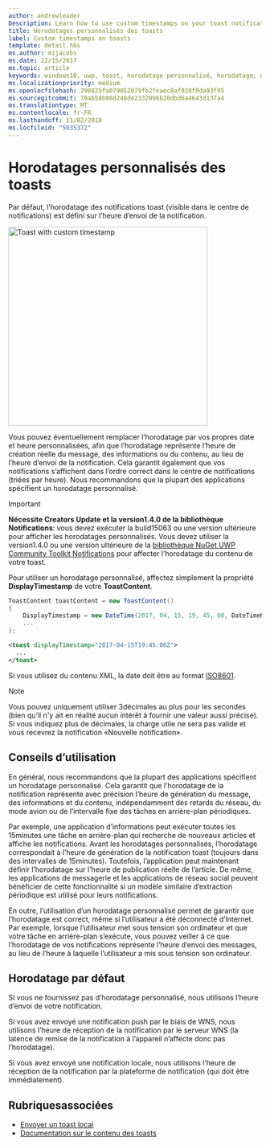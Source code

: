 ```yaml
---
author: andrewleader
Description: Learn how to use custom timestamps on your toast notifications.
title: Horodatages personnalisés des toasts
label: Custom timestamps on toasts
template: detail.hbs
ms.author: mijacobs
ms.date: 12/15/2017
ms.topic: article
keywords: windows10, uwp, toast, horodatage personnalisé, horodatage, notification, centre de notifications
ms.localizationpriority: medium
ms.openlocfilehash: 290825fa079052b79fb2feaec8af928f8da93f95
ms.sourcegitcommit: 70ab58b88d248de2332096b20dbd6a4643d137a4
ms.translationtype: MT
ms.contentlocale: fr-FR
ms.lasthandoff: 11/02/2018
ms.locfileid: "5935372"
---
```

# <a name="custom-timestamps-on-toasts"></a>Horodatages personnalisés des toasts

Par défaut, l’horodatage des notifications toast (visible dans le centre de notifications) est défini sur l’heure d’envoi de la notification.

<img alt="Toast with custom timestamp" src="images/toast-customtimestamp.jpg" width="396"/>

Vous pouvez éventuellement remplacer l’horodatage par vos propres date et heure personnalisées, afin que l’horodatage représente l’heure de création réelle du message, des informations ou du contenu, au lieu de l’heure d’envoi de la notification. Cela garantit également que vos notifications s’affichent dans l’ordre correct dans le centre de notifications (triées par heure). Nous recommandons que la plupart des applications spécifient un horodatage personnalisé.

> [!IMPORTANT]
> **Nécessite Creators Update et la version1.4.0 de la bibliothèque Notifications**: vous devez exécuter la build15063 ou une version ultérieure pour afficher les horodatages personnalisés. Vous devez utiliser la version1.4.0 ou une version ultérieure de la [bibliothèque NuGet UWP Community Toolkit Notifications](https://www.nuget.org/packages/Microsoft.Toolkit.Uwp.Notifications/) pour affecter l’horodatage du contenu de votre toast.

Pour utiliser un horodatage personnalisé, affectez simplement la propriété **DisplayTimestamp** de votre **ToastContent**.

```csharp
ToastContent toastContent = new ToastContent()
{
    DisplayTimestamp = new DateTime(2017, 04, 15, 19, 45, 00, DateTimeKind.Utc),
    ...
};
```

```xml
<toast displayTimestamp="2017-04-15T19:45:00Z">
  ...
</toast>
```

Si vous utilisez du contenu XML, la date doit être au format [ISO8601](https://en.wikipedia.org/wiki/ISO_8601).

> [!NOTE]
> Vous pouvez uniquement utiliser 3décimales au plus pour les secondes (bien qu’il n'y ait en réalité aucun intérêt à fournir une valeur aussi précise). Si vous indiquez plus de décimales, la charge utile ne sera pas valide et vous recevrez la notification «Nouvelle notification».


## <a name="usage-guidance"></a>Conseils d’utilisation

En général, nous recommandons que la plupart des applications spécifient un horodatage personnalisé. Cela garantit que l’horodatage de la notification représente avec précision l’heure de génération du message, des informations et du contenu, indépendamment des retards du réseau, du mode avion ou de l’intervalle fixe des tâches en arrière-plan périodiques.

Par exemple, une application d’informations peut exécuter toutes les 15minutes une tâche en arrière-plan qui recherche de nouveaux articles et affiche les notifications. Avant les horodatages personnalisés, l’horodatage correspondait à l’heure de génération de la notification toast (toujours dans des intervalles de 15minutes). Toutefois, l’application peut maintenant définir l’horodatage sur l’heure de publication réelle de l’article. De même, les applications de messagerie et les applications de réseau social peuvent bénéficier de cette fonctionnalité si un modèle similaire d’extraction périodique est utilisé pour leurs notifications.

En outre, l’utilisation d’un horodatage personnalisé permet de garantir que l’horodatage est correct, même si l’utilisateur a été déconnecté d’Internet. Par exemple, lorsque l’utilisateur met sous tension son ordinateur et que votre tâche en arrière-plan s’exécute, vous pouvez veiller à ce que l’horodatage de vos notifications représente l’heure d’envoi des messages, au lieu de l’heure à laquelle l’utilisateur a mis sous tension son ordinateur.


## <a name="default-timestamp"></a>Horodatage par défaut

Si vous ne fournissez pas d’horodatage personnalisé, nous utilisons l’heure d’envoi de votre notification.

Si vous avez envoyé une notification push par le biais de WNS, nous utilisons l’heure de réception de la notification par le serveur WNS (la latence de remise de la notification à l’appareil n’affecte donc pas l’horodatage).

Si vous avez envoyé une notification locale, nous utilisons l’heure de réception de la notification par la plateforme de notification (qui doit être immédiatement).


## <a name="related-topics"></a>Rubriquesassociées

- [Envoyer un toast local](send-local-toast.md)
- [Documentation sur le contenu des toasts](adaptive-interactive-toasts.md)